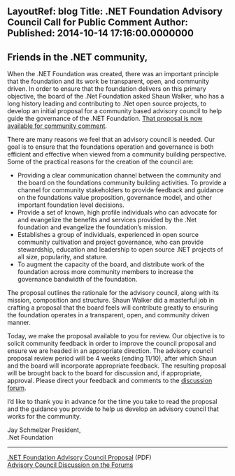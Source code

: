 LayoutRef: blog
Title: .NET Foundation Advisory Council Call for Public Comment
Author: 
Published: 2014-10-14 17:16:00.0000000
---
<h2>Friends in the .NET community,</h2>

<p>When the .NET Foundation was created, there was an important principle that the foundation and its work be transparent, open, and community driven. In order to ensure that the foundation delivers on this primary objective, the board of the .Net Foundation asked Shaun Walker, who has a long history leading and contributing to .Net open source projects, to develop an initial proposal for a community based advisory council to help guide the governance of the .NET Foundation. <a href="https://www.dotnetfoundation.orghttps://www.dotnetfoundation.org/Media/Default/Documents/net-foundation-advisory-council-proposal.pdf">That proposal is now available for community comment</a>.</p>

<p>There are many reasons we feel that an advisory council is needed. Our goal is to ensure that the foundations operation and governance is both efficient and effective when viewed from a community building perspective. Some of the practical reasons for the creation of the council are:</p>

<ul>
<li>Providing a clear communication channel between the community and the board on the foundations community building activities. To provide a channel for community stakeholders to provide feedback and guidance on the foundations value proposition, governance model, and other important foundation level decisions.</li>
<li>Provide a set of known, high profile individuals who can advocate for and evangelize the benefits and services provided by the .Net foundation and evangelize the foundation&rsquo;s mission.</li>
<li>Establishes a group of individuals, experienced in open source community cultivation and project governance, who can provide stewardship, education and leadership to open source .NET projects of all size, popularity, and stature.</li>
<li>To augment the capacity of the board, and distribute work of the foundation across more community members to increase the governance bandwidth of the foundation.</li>
</ul>

<p>The proposal outlines the rationale for the advisory council, along with its mission, composition and structure. Shaun Walker did a masterful job in crafting a proposal that the board feels will contribute greatly to ensuring the foundation operates in a transparent, open, and community driven manner.</p>

<p>Today, we make the proposal available to you for review. Our objective is to solicit community feedback in order to improve the council proposal and ensure we are headed in an appropriate direction. The advisory council proposal review period will be 4 weeks (ending 11/10), after which Shaun and the board will incorporate appropriate feedback. The resulting proposal will be brought back to the board for discussion and, if appropriate, approval. Please direct your feedback and comments to the <a href="http://forums.dotnetfoundation.org/t/advisory-council-proposal/63">discussion forum</a>.</p>

<p>I&rsquo;d like to thank you in advance for the time you take to read the proposal and the guidance you provide to help us develop an advisory council that works for the community.</p>

<p>Jay Schmelzer President,<br /> .Net Foundation</p>

<hr />

<p><a href="https://www.dotnetfoundation.orghttps://www.dotnetfoundation.org/Media/Default/Documents/net-foundation-advisory-council-proposal.pdf">.NET Foundation Advisory Council Proposal</a> (PDF)<br /><a href="http://forums.dotnetfoundation.org/t/advisory-council-proposal/63">Advisory Council Discussion on the Forums</a></p>
